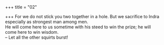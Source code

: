 +++
title = "02"

+++
For we do not stick you two together in a hole. But we sacrifice to Indra  especially as strongest man among men.  
He will come here to us sometime with his steed to win the prize; he will  come here to win wisdom.  
– Let all the other squirts burst!  